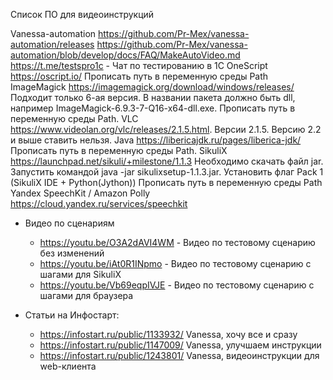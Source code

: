 Список ПО для видеоинструкций

Vanessa-automation
	https://github.com/Pr-Mex/vanessa-automation/releases
	https://github.com/Pr-Mex/vanessa-automation/blob/develop/docs/FAQ/MakeAutoVideo.md
	https://t.me/testspro1c - Чат по тестированию в 1С
OneScript
	https://oscript.io/
	Прописать путь в переменную среды Path
ImageMagick
	https://imagemagick.org/download/windows/releases/
	Подходит только 6-ая версия.
	В названии пакета должно быть dll, например ImageMagick-6.9.3-7-Q16-x64-dll.exe.
	Прописать путь в переменную среды Path.
VLC
	https://www.videolan.org/vlc/releases/2.1.5.html.
	Версии 2.1.5. Версию 2.2 и выше ставить нельзя.
Java
	https://libericajdk.ru/pages/liberica-jdk/
	Прописать путь в переменную среды Path.	
SikuliX
	https://launchpad.net/sikuli/+milestone/1.1.3
	Необходимо скачать файл jar.
	Запустить командой java -jar sikulixsetup-1.1.3.jar.
	Установить флаг Pack 1 (SikuliX IDE + Python(Jython))
	Прописать путь в переменную среды Path
Yandex SpeechKit / Amazon Polly
	https://cloud.yandex.ru/services/speechkit

* Видео по сценариям

	* https://youtu.be/O3A2dAVI4WM - Видео по тестовому сценарию без изменений
	* https://youtu.be/iAt0R1INpmo - Видео по тестовому сценарию с шагами для SikuliX
	* https://youtu.be/Vb69eqpIVJE - Видео по тестовому сценарию с шагами для браузера

* Статьи на Инфостарт:
	* https://infostart.ru/public/1133932/ Vanessa, хочу все и сразу
	* https://infostart.ru/public/1147009/ Vanessa, улучшаем инструкции
	* https://infostart.ru/public/1243801/ Vanessa, видеоинструкции для web-клиента

